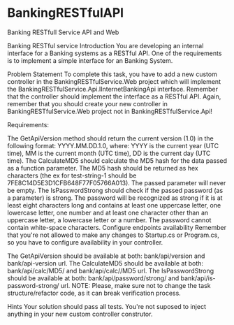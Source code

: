 # BankingRESTfulAPI
Banking RESTfull Service API and Web

Banking RESTful service
Introduction
You are developing an internal interface for a Banking systems as a RESTful API.
One of the requirements is to implement a simple interface for an Banking System.

Problem Statement
To complete this task, you have to add a new custom controller in the BankingRESTfulService.Web project which will implement the BankingRESTfulService.Api.IInternetBankingApi interface.
Remember that the controller should implement the interface as a RESTful API.
Again, remember that you should create your new controller in BankingRESTfulService.Web project not in BankingRESTfulService.Api!

Requirements:

The GetApiVersion method should return the current version (1.0) in the following format: YYYY.MM.DD.1.0, where:
YYYY is the current year (UTC time),
MM is the current month (UTC time),
DD is the current day (UTC time).
The CalculateMD5 should calculate the MD5 hash for the data passed as a function parameter.
The MD5 hash should be returned as hex characters (the ex for test-string-1 should be 7FE8C14D5E3D1CFB648F77F05766A013).
The passed parameter will never be empty.
The IsPasswordStrong should check if the passed password (as a parameter) is strong.
The password will be recognized as strong if it is at least eight characters long and contains at least one uppercase letter, one lowercase letter, one number and at least one character other than an uppercase letter, a lowercase letter or a number.
The password cannot contain white-space characters.
Configure endpoints availability
Remember that you're not allowed to make any changes to Startup.cs or Program.cs, so you have to configure availability in your controller.

The GetApiVersion should be available at both: bank/api/version and bank/api-version url.
The CalculateMD5 should be available at both: bank/api/calc/MD5/<passed md5 value> and bank/api/calc/<passed md5 value>/MD5 url.
The IsPasswordStrong should be available at both: bank/api/password/strong/<passed md5 value> and bank/api/is-password-strong/<passed md5 value> url.
NOTE: Please, make sure not to change the task structure/refactor code, as it can break verification process.

Hints
Your solution should pass all tests.
You're not suposed to inject anything in your new custom controller construtor.
